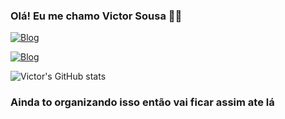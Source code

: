 ### Olá! Eu me chamo Victor Sousa 🤘🏼
[![Blog](https://img.shields.io/badge/Instagram-E4405F?style=for-the-badge&logo=instagram&logoColor=white)](https://www.instagram.com/victornaoexiste/)

[![Blog](https://img.shields.io/badge/Itch.io-FA5C5C?style=for-the-badge&logo=itchdotio&logoColor=white)](https://victornaoexiste.itch.io/)

![Victor's GitHub stats](https://github-readme-stats.vercel.app/api?username=victornaoexiste&show_icons=true&theme=radical)


### Ainda to organizando isso então vai ficar assim ate lá
<!--
**victornaoexiste/victornaoexiste** is a ✨ _special_ ✨ repository because its `README.md` (this file) appears on your GitHub profile.

Here are some ideas to get you started:

- 🔭 I’m currently working on ...
- 🌱 I’m currently learning ...
- 👯 I’m looking to collaborate on ...
- 🤔 I’m looking for help with ...
- 💬 Ask me about ...
- 📫 How to reach me: ...
- 😄 Pronouns: ...
- ⚡ Fun fact: ...
-->
